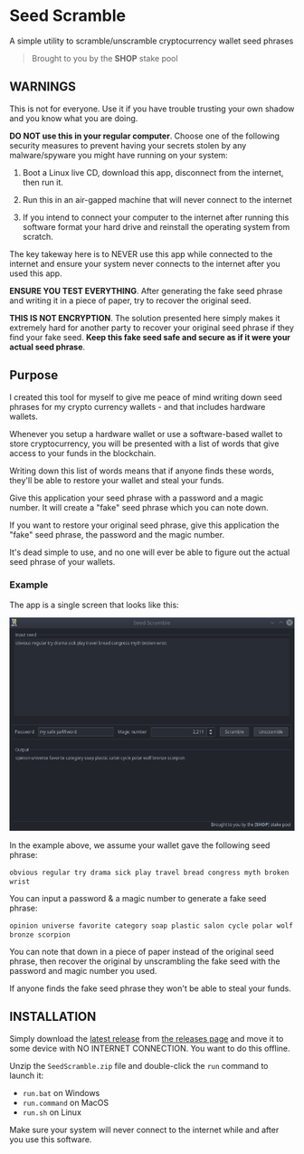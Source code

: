 # Seed Scramble

A simple utility to scramble/unscramble cryptocurrency wallet seed phrases

> Brought to you by the **SHOP** stake pool

## WARNINGS

This is not for everyone. Use it if you have trouble trusting your own shadow and
you know what you are doing.
  
**DO NOT use this in your regular computer**. Choose one of the following security measures
 to prevent having your secrets stolen by any malware/spyware you might have running
 on your system:
 
 1. Boot a Linux live CD, download this app, disconnect from the internet, then run it.

 2. Run this in an air-gapped machine that will never connect to the internet

 3. If you intend to connect your computer to the internet after running this software
    format your hard drive and reinstall the operating system from scratch.
    
The key takeway here is to NEVER use this app while connected to the internet
and ensure your system never connects to the internet after you used this app.

**ENSURE YOU TEST EVERYTHING**. After generating the fake seed phrase and 
writing it in a piece of paper, try to recover the original seed.

**THIS IS NOT ENCRYPTION**. The solution presented here simply makes it extremely
hard for another party to recover your original seed phrase if they find your 
fake seed. **Keep this fake seed safe and secure as if it were your
actual seed phrase**.
    
## Purpose

I created this tool for myself to give me peace of mind writing down seed 
phrases for my crypto currency wallets - and that includes hardware wallets.
 
Whenever you setup a hardware wallet or use a software-based wallet to store
cryptocurrency, you will be presented with a list of words that give access to 
your funds in the blockchain.

Writing down this list of words means that if anyone finds these words, they'll
be able to restore your wallet and steal your funds.  

Give this application your seed phrase with a password and a magic number. It
will create a "fake" seed phrase which you can note down. 

If you want to restore your original seed phrase, give this application the
"fake" seed phrase, the password and the magic number.

It's dead simple to use, and no one will ever be able to figure out the actual
seed phrase of your wallets.


### Example

The app is a single screen that looks like this:

![thumbnail](./screenshot.png)

In the example above, we assume your wallet gave the following seed phrase:
```
obvious regular try drama sick play travel bread congress myth broken wrist
```

You can input a password & a magic number to generate a fake seed phrase:

```
opinion universe favorite category soap plastic salon cycle polar wolf bronze scorpion
```

You can note that down in a piece of paper instead of the original seed phrase, then
recover the original by unscrambling the fake seed with the password and magic
number you used. 

If anyone finds the fake seed phrase they won't be able to steal your funds.

## INSTALLATION

Simply download the [latest release](https://github.com/uniVocity/SeedScramble/releases/download/1.0.0/SeedScramble.zip)
from [the releases page](https://github.com/uniVocity/SeedScramble/releases/tag/1.0.0)
and move it to some device with NO INTERNET CONNECTION. You want to do this offline.

Unzip the `SeedScramble.zip` file and double-click the `run` command to launch it:

 * `run.bat` on Windows
 * `run.command` on MacOS
 * `run.sh` on Linux
  
Make sure your system will never connect to the internet while and after you 
use this software. 

